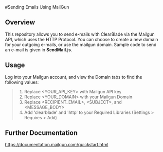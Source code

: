 #Sending Emails Using MailGun

## Overview
This repository allows you to send e-mails with ClearBlade via the Mailgun API, which uses the HTTP Protocol. You can choose to create a new domain for your outgoing e-mails, or use the mailgun domain. Sample code to send an e-mail is given in **SendMail.js**.

## Usage
Log into your Mailgun account, and view the Domain tabs to find the following values:
>1. Replace \<YOUR_API_KEY> with Mailgun API key
>2. Replace \<YOUR_DOMAIN> with your Mailgun Domain
>3. Replace \<RECIPIENT_EMAIL>, \<SUBJECT>, and \<MESSAGE_BODY>
>4. Add 'clearblade' and 'http' to your Required Libraries (Settings > Requires > Add)

## Further Documentation
https://documentation.mailgun.com/quickstart.html
